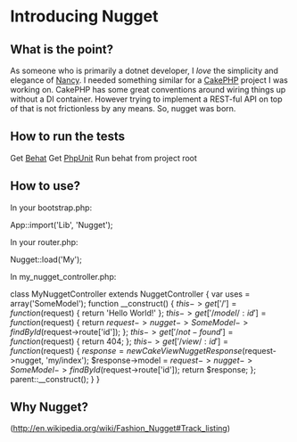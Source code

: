 # Introducing Nugget

## What is the point?

As someone who is primarily a dotnet developer, I _love_ the simplicity and elegance of [Nancy](http://github.com/NancyFx/Nancy). I needed something similar for a [CakePHP](http://www.cakephp.org) project I was working on. CakePHP has some great conventions around wiring things up without a DI container. However trying to implement a REST-ful API on top of that is not frictionless by any means. So, nugget was born.

## How to run the tests

Get [Behat](http://www.behat.org)
Get [PhpUnit](http://phpunit.de)
Run behat from project root

## How to use?

In your bootstrap.php:

App::import('Lib', 'Nugget');

In your router.php:

Nugget::load('My');

In my_nugget_controller.php:

class MyNuggetController extends NuggetController {
    var uses = array('SomeModel');
    function __construct() {
        $this->get['/'] = function($request) {
            return 'Hello World!'
        };
        $this->get['/model/:id'] = function($request) {
            return $request->nugget->SomeModel->findById($request->route['id']);
        };
        $this->get['/not-found'] = function($request) {
            return 404;
        };
        $this->get['/view/:id'] = function($request) {
            $response = new CakeViewNuggetResponse($request->nugget, 'my/index');
            $response->model = $request->nugget->SomeModel->findById($request->route['id']);
            return $response;
        };
        parent::__construct();
    }
}

## Why Nugget?

(http://en.wikipedia.org/wiki/Fashion_Nugget#Track_listing)